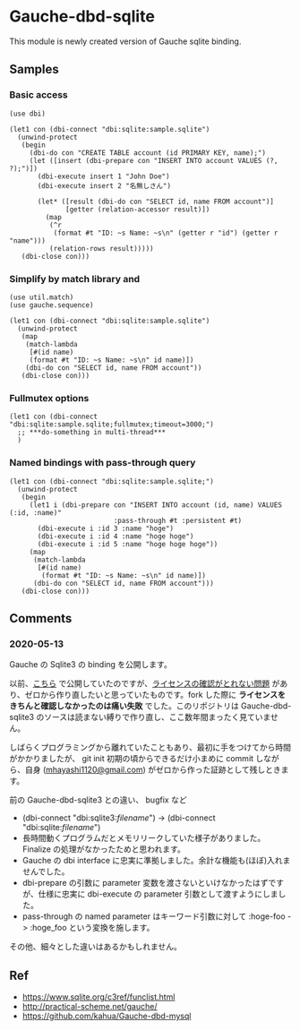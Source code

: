 # Gauche-dbd-sqlite

This module is newly created version of Gauche sqlite binding.

## Samples

### Basic access

```
(use dbi)

(let1 con (dbi-connect "dbi:sqlite:sample.sqlite")
  (unwind-protect
   (begin
     (dbi-do con "CREATE TABLE account (id PRIMARY KEY, name);")
     (let ([insert (dbi-prepare con "INSERT INTO account VALUES (?, ?);")])
       (dbi-execute insert 1 "John Doe")
       (dbi-execute insert 2 "名無しさん")

       (let* ([result (dbi-do con "SELECT id, name FROM account")]
              [getter (relation-accessor result)])
         (map
          (^r
           (format #t "ID: ~s Name: ~s\n" (getter r "id") (getter r "name")))
          (relation-rows result)))))
   (dbi-close con)))

```

### Simplify by match library and <sequence>
 

```
(use util.match)
(use gauche.sequence)

(let1 con (dbi-connect "dbi:sqlite:sample.sqlite")
  (unwind-protect
   (map
    (match-lambda
     [#(id name)
     (format #t "ID: ~s Name: ~s\n" id name)])
    (dbi-do con "SELECT id, name FROM account"))
   (dbi-close con)))
```

### Fullmutex options

```
(let1 con (dbi-connect "dbi:sqlite:sample.sqlite;fullmutex;timeout=3000;")
  ;; ***do-something in multi-thread***
  )
```

### Named bindings with pass-through query

```
(let1 con (dbi-connect "dbi:sqlite:sample.sqlite;")
  (unwind-protect
   (begin
     (let1 i (dbi-prepare con "INSERT INTO account (id, name) VALUES (:id, :name)"
                          :pass-through #t :persistent #t)
       (dbi-execute i :id 3 :name "hoge")
       (dbi-execute i :id 4 :name "hoge hoge")
       (dbi-execute i :id 5 :name "hoge hoge hoge"))
     (map
      (match-lambda
       [#(id name)
        (format #t "ID: ~s Name: ~s\n" id name)])
      (dbi-do con "SELECT id, name FROM account")))
   (dbi-close con)))
```


## Comments

### 2020-05-13

Gauche の Sqlite3 の binding を公開します。

以前、[こちら](https://github.com/mhayashi1120/Gauche-dbd-sqlite3/) で公開していたのですが、[ライセンスの確認がとれない問題](https://github.com/mhayashi1120/Gauche-dbd-sqlite3/issues/1) があり、ゼロから作り直したいと思っていたものです。fork した際に **ライセンスをきちんと確認しなかったのは痛い失敗** でした。このリポジトリは Gauche-dbd-sqlite3 のソースは読まない縛りで作り直し、ここ数年間まったく見ていません。

しばらくプログラミングから離れていたこともあり、最初に手をつけてから時間がかかりましたが、 git init 初期の頃からできるだけ小まめに commit しながら、自身 (mhayashi1120@gmail.com) がゼロから作った証跡として残しときます。

前の Gauche-dbd-sqlite3 との違い、 bugfix など

- (dbi-connect "dbi:sqlite3:*filename*") -> (dbi-connect "dbi:sqlite:*filename*")
- 長時間動くプログラムだとメモリリークしていた様子がありました。Finalize の処理がなかったためと思われます。
- Gauche の dbi interface に忠実に準拠しました。余計な機能も(ほぼ)入れませんでした。
- dbi-prepare の引数に parameter 変数を渡さないといけなかったはずですが、仕様に忠実に dbi-execute の parameter 引数として渡すようにしました。
- pass-through の named parameter はキーワード引数に対して :hoge-foo -> :hoge\_foo という変換を施します。

その他、細々とした違いはあるかもしれません。

## Ref

- https://www.sqlite.org/c3ref/funclist.html
- http://practical-scheme.net/gauche/
- https://github.com/kahua/Gauche-dbd-mysql



